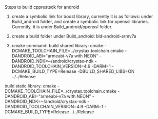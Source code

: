 Steps to build cpprestsdk for android

1. create a symbolic link for boost library, currently it is as follows:
under Build_android folder, and create a symbolic link for openssl libraries.
Currently, it is under Build_android/openssl folder.

2. create a build folder under Build_android: bld-android-armv7a

3. cmake command:
build shared library:
cmake -DCMAKE_TOOLCHAIN_FILE=../crystax.toolchain.cmake -DANDROID_ABI="armeabi-v7a with NEON" -DANDROID_NDK=~/android/crystax-ndk -DANDROID_TOOLCHAIN_VERSION=4.9 -DARM=1 -DCMAKE_BUILD_TYPE=Release -DBUILD_SHARED_LIBS=ON ../../Release

build static library:
cmake -DCMAKE_TOOLCHAIN_FILE=../crystax.toolchain.cmake -DANDROID_ABI="armeabi-v7a with NEON" -DANDROID_NDK=~/android/crystax-ndk -DANDROID_TOOLCHAIN_VERSION=4.9 -DARM=1 -DCMAKE_BUILD_TYPE=Release ../../Release
